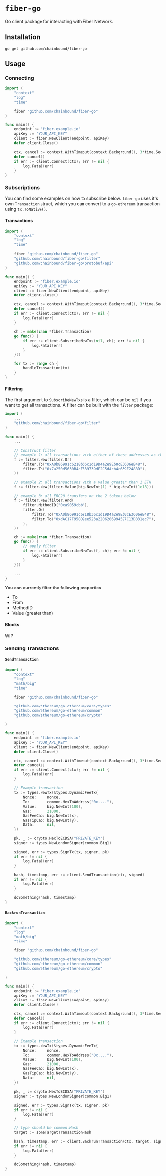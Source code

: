 # `fiber-go`
Go client package for interacting with Fiber Network.

## Installation
```bash
go get github.com/chainbound/fiber-go
```

## Usage
### Connecting
```go
import (
    "context"
    "log"
    "time"

    fiber "github.com/chainbound/fiber-go"
)

func main() {
    endpoint := "fiber.example.io"
    apiKey := "YOUR_API_KEY"
    client := fiber.NewClient(endpoint, apiKey)
    defer client.Close()

    ctx, cancel := context.WithTimeout(context.Background(), 3*time.Second)
    defer cancel()
    if err := client.Connect(ctx); err != nil {
        log.Fatal(err)
    }
}
```

### Subscriptions
You can find some examples on how to subscribe below. `fiber-go` uses it's own
`Transaction` struct, which you can convert to a `go-ethereum` transaction using `tx.ToNative()`.
#### Transactions
```go
import (
    "context"
    "log"
    "time"
    
    fiber "github.com/chainbound/fiber-go"
    "github.com/chainbound/fiber-go/filter"
    "github.com/chainbound/fiber-go/protobuf/api"
)

func main() {
    endpoint := "fiber.example.io"
    apiKey := "YOUR_API_KEY"
    client := fiber.NewClient(endpoint, apiKey)
    defer client.Close()

    ctx, cancel := context.WithTimeout(context.Background(), 3*time.Second)
    defer cancel()
    if err := client.Connect(ctx); err != nil {
        log.Fatal(err)
    }

    ch := make(chan *fiber.Transaction)
    go func() {
        if err := client.SubscribeNewTxs(nil, ch); err != nil {
            log.Fatal(err)
        }
    }()

    for tx := range ch {
        handleTransaction(tx)
    }
}
```

#### Filtering
The first argument to `SubscribeNewTxs` is a filter, which can be `nil` if you want to get all transactions.
A filter can be built with the `filter` package:
```go
import (
    ...
    "github.com/chainbound/fiber-go/filter"
)

func main() {
    ...

    // Construct filter
    // example 1: all transactions with either of these addresses as the receiver
    f := filter.New(filter.Or(
        filter.To("0xA0b86991c6218b36c1d19D4a2e9Eb0cE3606eB48"),
        filter.To("0x7a250d5630B4cF539739dF2C5dAcb4c659F2488D"),
    ))

    // example 2: all transactions with a value greater than 1 ETH
    f := filter.New(filter.Value(big.NewInt(1) * big.NewInt(1e18)))

    // example 3: all ERC20 transfers on the 2 tokens below
    f := filter.New(filter.And(
        filter.MethodID("0xa9059cbb"),
        filter.Or(
            filter.To("0xA0b86991c6218b36c1d19D4a2e9Eb0cE3606eB48"),
            filter.To("0xdAC17F958D2ee523a2206206994597C13D831ec7"),
        ),
    ))

    ch := make(chan *fiber.Transaction)
    go func() {
        // apply filter
        if err := client.SubscribeNewTxs(f, ch); err != nil {
            log.Fatal(err)
        }
    }()

    ...
}
```
You can currently filter the following properties
* To
* From
* MethodID
* Value (greater than)
#### Blocks
WIP
<!-- ```go
import (
    "context"
    "log"
    "time"
    
    fiber "github.com/chainbound/fiber-go"
    "github.com/chainbound/fiber-go/protobuf/api"
    "github.com/chainbound/fiber-go/protobuf/eth"
)

func main() {
    endpoint := "fiber.example.io"
    apiKey := "YOUR_API_KEY"
    client := fiber.NewClient(endpoint, apiKey)
    defer client.Close()

    ctx, cancel := context.WithTimeout(context.Background(), 3*time.Second)
    defer cancel()
    if err := client.Connect(ctx); err != nil {
        log.Fatal(err)
    }

    ch := make(chan *eth.Block)
    go func() {
        if err := client.SubscribeNewBlocks(nil, ch); err != nil {
            log.Fatal(err)
        }
    }()

    for tx := range ch {
        handleBlock(tx)
    }
}
``` -->

### Sending Transactions
#### `SendTransaction`
```go
import (
    "context"
    "log"
    "math/big"
    "time"

    fiber "github.com/chainbound/fiber-go"

    "github.com/ethereum/go-ethereum/core/types"
    "github.com/ethereum/go-ethereum/common"
    "github.com/ethereum/go-ethereum/crypto"

)

func main() {
    endpoint := "fiber.example.io"
    apiKey := "YOUR_API_KEY"
    client := fiber.NewClient(endpoint, apiKey)
    defer client.Close()

    ctx, cancel := context.WithTimeout(context.Background(), 3*time.Second)
    defer cancel()
    if err := client.Connect(ctx); err != nil {
        log.Fatal(err)
    }

    // Example transaction
    tx := types.NewTx(&types.DynamicFeeTx{
        Nonce:     nonce,
        To:        common.HexToAddress("0x...."),
        Value:     big.NewInt(100),
        Gas:       21000,
        GasFeeCap: big.NewInt(x),
        GasTipCap: big.NewInt(y),
        Data:      nil,
    })

    pk, _ := crypto.HexToECDSA("PRIVATE_KEY")
    signer := types.NewLondonSigner(common.Big1)

    signed, err := types.SignTx(tx, signer, pk)
    if err != nil {
        log.Fatal(err)
    }

    hash, timestamp, err := client.SendTransaction(ctx, signed)
    if err != nil {
        log.Fatal(err)
    }

    doSomething(hash, timestamp)
}
```
#### `BackrunTransaction`
```go
import (
    "context"
    "log"
    "math/big"
    "time"

    fiber "github.com/chainbound/fiber-go"

    "github.com/ethereum/go-ethereum/core/types"
    "github.com/ethereum/go-ethereum/common"
    "github.com/ethereum/go-ethereum/crypto"

)

func main() {
    endpoint := "fiber.example.io"
    apiKey := "YOUR_API_KEY"
    client := fiber.NewClient(endpoint, apiKey)
    defer client.Close()

    ctx, cancel := context.WithTimeout(context.Background(), 3*time.Second)
    defer cancel()
    if err := client.Connect(ctx); err != nil {
        log.Fatal(err)
    }

    // Example transaction
    tx := types.NewTx(&types.DynamicFeeTx{
        Nonce:     nonce,
        To:        common.HexToAddress("0x...."),
        Value:     big.NewInt(100),
        Gas:       21000,
        GasFeeCap: big.NewInt(x),
        GasTipCap: big.NewInt(y),
        Data:      nil,
    })

    pk, _ := crypto.HexToECDSA("PRIVATE_KEY")
    signer := types.NewLondonSigner(common.Big1)

    signed, err := types.SignTx(tx, signer, pk)
    if err != nil {
        log.Fatal(err)
    }

    // type should be common.Hash
    target := someTargetTransactionHash

    hash, timestamp, err := client.BackrunTransaction(ctx, target, signed)
    if err != nil {
        log.Fatal(err)
    }

    doSomething(hash, timestamp)
}
```
